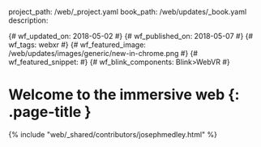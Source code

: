 project_path: /web/_project.yaml
book_path: /web/updates/_book.yaml
description:

{# wf_updated_on: 2018-05-02 #}
{# wf_published_on: 2018-05-07 #}
{# wf_tags: webxr #}
{# wf_featured_image: /web/updates/images/generic/new-in-chrome.png #}
{# wf_featured_snippet:  #}
{# wf_blink_components: Blink>WebVR #}

# Welcome to the immersive web {: .page-title }

{% include "web/_shared/contributors/josephmedley.html" %}
